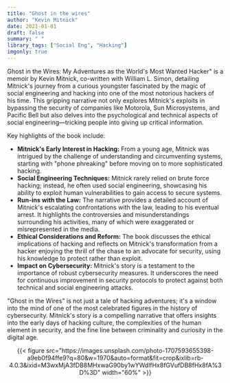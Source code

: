 ```yaml
---
title: "Ghost in the wires"
author: "Kevin Mitnick"
date: 2021-01-01
draft: false
summary: " "
library_tags: ["Social Eng", "Hacking"]
imgonly: true
---
```


Ghost in the Wires: My Adventures as the World's Most Wanted Hacker" is a memoir by Kevin Mitnick, co-written with William L. Simon, detailing Mitnick's journey from a curious youngster fascinated by the magic of social engineering and hacking into one of the most notorious hackers of his time. This gripping narrative not only explores Mitnick's exploits in bypassing the security of companies like Motorola, Sun Microsystems, and Pacific Bell but also delves into the psychological and technical aspects of social engineering—tricking people into giving up critical information.

Key highlights of the book include:

- **Mitnick's Early Interest in Hacking:** From a young age, Mitnick was intrigued by the challenge of understanding and circumventing systems, starting with "phone phreaking" before moving on to more sophisticated hacking.
- **Social Engineering Techniques:** Mitnick rarely relied on brute force hacking; instead, he often used social engineering, showcasing his ability to exploit human vulnerabilities to gain access to secure systems.
- **Run-ins with the Law:** The narrative provides a detailed account of Mitnick's escalating confrontations with the law, leading to his eventual arrest. It highlights the controversies and misunderstandings surrounding his activities, many of which were exaggerated or misrepresented in the media.
- **Ethical Considerations and Reform:** The book discusses the ethical implications of hacking and reflects on Mitnick's transformation from a hacker enjoying the thrill of the chase to an advocate for security, using his knowledge to protect rather than exploit.
- **Impact on Cybersecurity:** Mitnick's story is a testament to the importance of robust cybersecurity measures. It underscores the need for continuous improvement in security protocols to protect against both technical and social engineering attacks.

"Ghost in the Wires" is not just a tale of hacking adventures; it's a window into the mind of one of the most celebrated figures in the history of cybersecurity. Mitnick's story is a compelling narrative that offers insights into the early days of hacking culture, the complexities of the human element in security, and the fine line between criminality and curiosity in the digital age.

<div style="text-align: center;">
  {{< figure src="https://images.unsplash.com/photo-1707593655398-a9eb0f94ffe9?q=80&w=1970&auto=format&fit=crop&ixlib=rb-4.0.3&ixid=M3wxMjA3fDB8MHxwaG90by1wYWdlfHx8fGVufDB8fHx8fA%3D%3D" width="60%"  >}}
</div>
